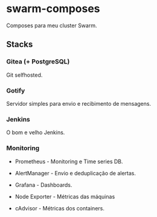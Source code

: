 # swarm-composes

Composes para meu cluster Swarm. 

## Stacks

### Gitea (+ PostgreSQL)

Git selfhosted.

### Gotify

Servidor simples para envio e recibimento de mensagens.

### Jenkins

O bom e velho Jenkins.

### Monitoring

- Prometheus - Monitoring e Time series DB.

- AlertManager - Envio e deduplicação de alertas.

- Grafana - Dashboards.

- Node Exporter - Métricas das máquinas

- cAdvisor - Métricas dos containers.

